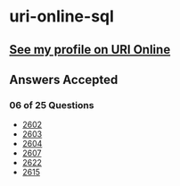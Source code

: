 # uri-online-sql

[See my profile on URI 
Online](https://www.urionlinejudge.com.br/judge/en/profile/267988)
---

## Answers Accepted

### 06 of 25 Questions

- [2602](https://www.urionlinejudge.com.br/judge/en/runs/code/11629169)
- [2603](https://www.urionlinejudge.com.br/judge/en/runs/code/12565785)
- [2604](https://www.urionlinejudge.com.br/judge/en/runs/code/12565794)
- [2607](https://www.urionlinejudge.com.br/judge/en/runs/code/13302640)
- [2622](https://www.urionlinejudge.com.br/judge/en/runs/code/13303981)
- [2615](https://www.urionlinejudge.com.br/judge/en/runs/code/13304163)
